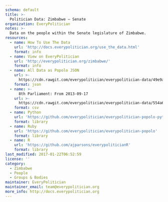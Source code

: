 ```yaml
---
schema: default
title: >-
  Politician Data: Zimbabwe — Senate
organization: EveryPolitician
notes: >-
  Data on the people within the Senate legislature of Zimbabwe.
resources:
  - name: How To Use The Data
    url: 'http://docs.everypolitician.org/use_the_data.html'
    format: info
  - name: View on EveryPolitician
    url: 'http://everypolitician.org/zimbabwe/'
    format: info
  - name: All Data as Popolo JSON
    url: >-
      https://cdn.rawgit.com/everypolitician/everypolitician-data/49e9a2e93ddef2efaa7e3beac8b9b41e66b70205/data/Zimbabwe/Senate/ep-popolo-v1.0.json
    format: json
  - name: >-
      8th Parliament: From 2013-09-17
    url: >-
      https://cdn.rawgit.com/everypolitician/everypolitician-data/554a6cb306153130ac5558e4c015471d63e57cb7/data/Zimbabwe/Senate/term-8.csv
    format: csv
  - name: Python
    url: 'https://github.com/everypolitician/everypolitician-popolo-python'
    format: library
  - name: Ruby
    url: 'https://github.com/everypolitician/everypolitician-popolo'
    format: library
  - name: R
    url: 'https://github.com/ajparsons/everypoliticianR'
    format: library
last_modified: 2017-01-22T06:52:59
license: ''
category:
  - Zimbabwe
  - People
  - Groups & Bodies
maintainer: EveryPolitician
maintainer_email: team@everypolitician.org
more_info: http://docs.everypolitician.org
---
```

